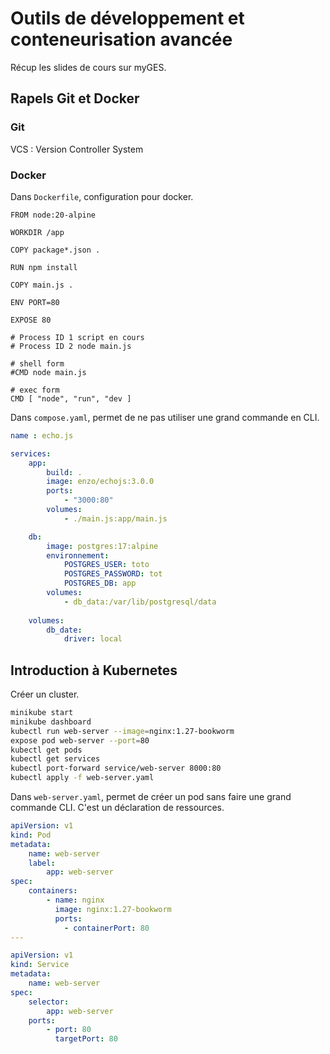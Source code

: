 # Outils de développement et conteneurisation avancée

Récup les slides de cours sur myGES.

## Rapels Git et Docker

### Git

VCS : Version Controller System

### Docker

Dans `Dockerfile`, configuration pour docker.

```docker
FROM node:20-alpine

WORKDIR /app

COPY package*.json .

RUN npm install

COPY main.js .

ENV PORT=80

EXPOSE 80

# Process ID 1 script en cours
# Process ID 2 node main.js

# shell form
#CMD node main.js

# exec form
CMD [ "node", "run", "dev ]
```

Dans `compose.yaml`, permet de ne pas utiliser une grand commande en CLI.

```yaml
name : echo.js

services:
    app:
        build: .
        image: enzo/echojs:3.0.0
        ports:
            - "3000:80"
        volumes:
            - ./main.js:app/main.js

    db:
        image: postgres:17:alpine
        environnement:
            POSTGRES_USER: toto
            POSTGRES_PASSWORD: tot
            POSTGRES_DB: app
        volumes:
            - db_data:/var/lib/postgresql/data
    
    volumes:
        db_date:
            driver: local
```

## Introduction à Kubernetes

Créer un cluster.

```bash
minikube start
minikube dashboard
kubectl run web-server --image=nginx:1.27-bookworm
expose pod web-server --port=80
kubectl get pods
kubectl get services
kubectl port-forward service/web-server 8000:80
kubectl apply -f web-server.yaml
```

Dans `web-server.yaml`, permet de créer un pod sans faire une grand commande CLI. C'est un déclaration de ressources.

```yaml
apiVersion: v1
kind: Pod
metadata:
    name: web-server
    label:
        app: web-server
spec:
    containers:
        - name: nginx
          image: nginx:1.27-bookworm
          ports:
            - containerPort: 80
---

apiVersion: v1
kind: Service
metadata:
    name: web-server
spec:
    selector:
        app: web-server
    ports:
        - port: 80
          targetPort: 80
```
